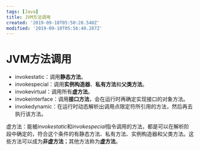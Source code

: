 ```yaml
---
tags: [Java]
title: JVM方法调用
created: '2019-09-10T05:50:28.540Z'
modified: '2019-09-10T05:56:40.287Z'
---
```


# JVM方法调用

- invokestatic：调用**静态方法**。
- invokespecial：调用**实例构造器**、**私有方法**和**父类方法**。
- invokevirtual：调用所有**虚方法**。
- invokeinterface：调用**接口方法**，会在运行时再确定实现接口的对象方法。
- invokedynamic：在运行时动态解析出调用点限定符所引用的方法，然后再去执行该方法。

虚方法：能被*invokestatic*和*invokespecial*指令调用的方法，都是可以在解析阶段中确定的，符合这个条件的有静态方法、私有方法、实例构造器和父类方法。这些方法可以成为**非虚方法**；其他方法称为**虚方法**。
